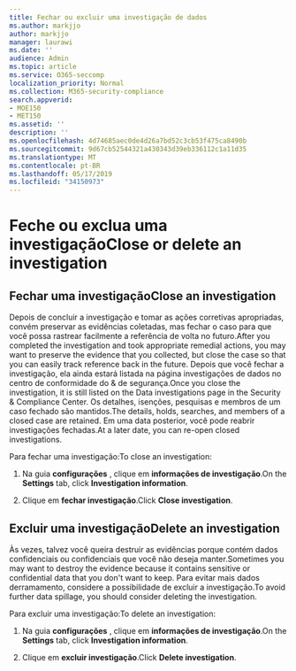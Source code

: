 ```yaml
---
title: Fechar ou excluir uma investigação de dados
ms.author: markjjo
author: markjjo
manager: laurawi
ms.date: ''
audience: Admin
ms.topic: article
ms.service: O365-seccomp
localization_priority: Normal
ms.collection: M365-security-compliance
search.appverid:
- MOE150
- MET150
ms.assetid: ''
description: ''
ms.openlocfilehash: 4d74685aec0de4d26a7bd52c3cb53f475ca8490b
ms.sourcegitcommit: 9d67cb52544321a430343d39eb336112c1a11d35
ms.translationtype: MT
ms.contentlocale: pt-BR
ms.lasthandoff: 05/17/2019
ms.locfileid: "34150973"
---
```

# <a name="close-or-delete-an-investigation"></a><span data-ttu-id="eecd8-102">Feche ou exclua uma investigação</span><span class="sxs-lookup"><span data-stu-id="eecd8-102">Close or delete an investigation</span></span>

## <a name="close-an-investigation"></a><span data-ttu-id="eecd8-103">Fechar uma investigação</span><span class="sxs-lookup"><span data-stu-id="eecd8-103">Close an investigation</span></span>

 <span data-ttu-id="eecd8-104">Depois de concluir a investigação e tomar as ações corretivas apropriadas, convém preservar as evidências coletadas, mas fechar o caso para que você possa rastrear facilmente a referência de volta no futuro.</span><span class="sxs-lookup"><span data-stu-id="eecd8-104">After you completed the investigation and took appropriate remedial actions, you may want to preserve the evidence that you collected, but close the case so that you can easily track reference back in the future.</span></span> <span data-ttu-id="eecd8-105">Depois que você fechar a investigação, ela ainda estará listada na página investigações de dados no centro de conformidade do & de segurança.</span><span class="sxs-lookup"><span data-stu-id="eecd8-105">Once you close the investigation, it is still listed on the Data investigations page in the Security & Compliance Center.</span></span> <span data-ttu-id="eecd8-106">Os detalhes, isenções, pesquisas e membros de um caso fechado são mantidos.</span><span class="sxs-lookup"><span data-stu-id="eecd8-106">The details, holds, searches, and members of a closed case are retained.</span></span> <span data-ttu-id="eecd8-107">Em uma data posterior, você pode reabrir investigações fechadas.</span><span class="sxs-lookup"><span data-stu-id="eecd8-107">At a later date, you can re-open closed investigations.</span></span>

<span data-ttu-id="eecd8-108">Para fechar uma investigação:</span><span class="sxs-lookup"><span data-stu-id="eecd8-108">To close an investigation:</span></span>

1. <span data-ttu-id="eecd8-109">Na guia **configurações** , clique em **informações de investigação**.</span><span class="sxs-lookup"><span data-stu-id="eecd8-109">On the **Settings** tab, click **Investigation information**.</span></span>

2. <span data-ttu-id="eecd8-110">Clique em **fechar investigação**.</span><span class="sxs-lookup"><span data-stu-id="eecd8-110">Click  **Close investigation**.</span></span> 


## <a name="delete-an-investigation"></a><span data-ttu-id="eecd8-111">Excluir uma investigação</span><span class="sxs-lookup"><span data-stu-id="eecd8-111">Delete an investigation</span></span>

<span data-ttu-id="eecd8-112">Às vezes, talvez você queira destruir as evidências porque contém dados confidenciais ou confidenciais que você não deseja manter.</span><span class="sxs-lookup"><span data-stu-id="eecd8-112">Sometimes you may want to destroy the evidence because it contains sensitive or confidential data that you don't want to keep.</span></span> <span data-ttu-id="eecd8-113">Para evitar mais dados derramamento, considere a possibilidade de excluir a investigação.</span><span class="sxs-lookup"><span data-stu-id="eecd8-113">To avoid further data spillage, you should consider deleting the investigation.</span></span>

<span data-ttu-id="eecd8-114">Para excluir uma investigação:</span><span class="sxs-lookup"><span data-stu-id="eecd8-114">To delete an investigation:</span></span>

1. <span data-ttu-id="eecd8-115">Na guia **configurações** , clique em **informações de investigação**.</span><span class="sxs-lookup"><span data-stu-id="eecd8-115">On the **Settings** tab, click **Investigation information**.</span></span>

2. <span data-ttu-id="eecd8-116">Clique em **excluir investigação**.</span><span class="sxs-lookup"><span data-stu-id="eecd8-116">Click  **Delete investigation**.</span></span> 